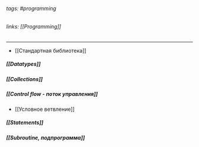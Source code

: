 ###### tags: #programming
###### links: [[Programming]]
___

- [[Стандартная библиотека]]



##### [[Datatypes]]
##### [[Collections]]

##### [[Control flow - поток управления]]
- [[Условное ветвление]]

##### [[Statements]]



##### [[Subroutine, подпрограмма]]


